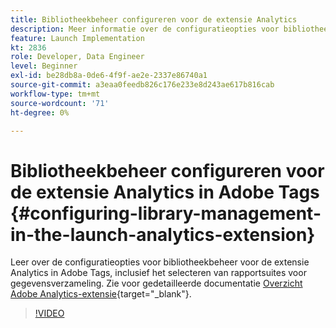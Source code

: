 ```yaml
---
title: Bibliotheekbeheer configureren voor de extensie Analytics
description: Meer informatie over de configuratieopties voor bibliotheekbeheer voor de extensie Analytics in Adobe Tags. Deze video behandelt ook het selecteren van rapportsuites voor gegevensinzameling.
feature: Launch Implementation
kt: 2836
role: Developer, Data Engineer
level: Beginner
exl-id: be28db8a-0de6-4f9f-ae2e-2337e86740a1
source-git-commit: a3eaa0feedb826c176e233e8d243ae617b816cab
workflow-type: tm+mt
source-wordcount: '71'
ht-degree: 0%

---
```


# Bibliotheekbeheer configureren voor de extensie Analytics in Adobe Tags {#configuring-library-management-in-the-launch-analytics-extension}

Leer over de configuratieopties voor bibliotheekbeheer voor de extensie Analytics in Adobe Tags, inclusief het selecteren van rapportsuites voor gegevensverzameling.  Zie voor gedetailleerde documentatie [Overzicht Adobe Analytics-extensie](https://experienceleague.adobe.com/docs/experience-platform/tags/extensions/client/analytics/overview.html){target="_blank"}.

>[!VIDEO](https://video.tv.adobe.com/v/27092/?quality=12&learn=on)
